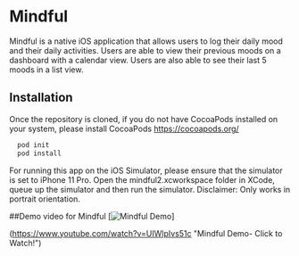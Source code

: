 # Mindful

Mindful is a native iOS application that allows users to log their daily mood and their daily activities. Users are able to view their previous moods on a dashboard with a calendar view. Users are also able to see their last 5 moods in a list view.

## Installation

Once the repository is cloned, if you do not have CocoaPods installed on your system, please install CocoaPods https://cocoapods.org/

```bash
  pod init 
  pod install
```
For running this app on the iOS Simulator, please ensure that the simulator is set to iPhone 11 Pro. 
Open the mindful2.xcworkspace folder in XCode, queue up the simulator and then run the simulator.
Disclaimer: Only works in portrait orientation.

##Demo video for Mindful
[![Mindful Demo](https://img.youtube.com/vi/UIWlpIvs51c/0.jpg)]


(https://www.youtube.com/watch?v=UIWlpIvs51c "Mindful Demo- Click to Watch!")
